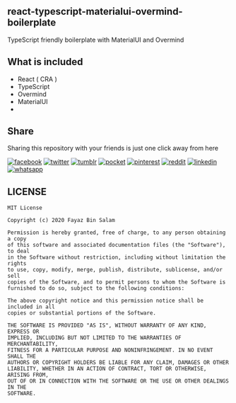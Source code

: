 ## react-typescript-materialui-overmind-boilerplate
TypeScript friendly boilerplate with MaterialUI and Overmind

## What is included
* React ( CRA )
* TypeScript
* Overmind
* MaterialUI
* 

## Share
Sharing this repository with your friends is just one click away from here

[![facebook](https://image.flaticon.com/icons/png/32/124/124010.png)](https://www.facebook.com/sharer/sharer.php?u=https://github.com/p32929/react-typescript-materialui-overmind-boilerplate/)
[![twitter](https://image.flaticon.com/icons/png/32/124/124021.png)](https://twitter.com/intent/tweet?source=https://github.com/p32929/react-typescript-materialui-overmind-boilerplate/)
[![tumblr](https://image.flaticon.com/icons/png/32/124/124012.png)](https://www.tumblr.com/share?v=3&u=https://github.com/p32929/react-typescript-materialui-overmind-boilerplate/)
[![pocket](https://image.flaticon.com/icons/png/32/732/732238.png)](https://getpocket.com/save?url=https://github.com/p32929/react-typescript-materialui-overmind-boilerplate/)
[![pinterest](https://image.flaticon.com/icons/png/32/124/124039.png)](https://pinterest.com/pin/create/button/?url=https://github.com/p32929/react-typescript-materialui-overmind-boilerplate/)
[![reddit](https://image.flaticon.com/icons/png/32/2111/2111589.png)](https://www.reddit.com/submit?url=https://github.com/p32929/react-typescript-materialui-overmind-boilerplate/)
[![linkedin](https://image.flaticon.com/icons/png/32/1409/1409945.png)](https://www.linkedin.com/shareArticle?mini=true&url=https://github.com/p32929/react-typescript-materialui-overmind-boilerplate/)
[![whatsapp](https://image.flaticon.com/icons/png/32/733/733585.png)](https://api.whatsapp.com/send?text=https://github.com/p32929/react-typescript-materialui-overmind-boilerplate/) 

## LICENSE
```
MIT License

Copyright (c) 2020 Fayaz Bin Salam

Permission is hereby granted, free of charge, to any person obtaining a copy
of this software and associated documentation files (the "Software"), to deal
in the Software without restriction, including without limitation the rights
to use, copy, modify, merge, publish, distribute, sublicense, and/or sell
copies of the Software, and to permit persons to whom the Software is
furnished to do so, subject to the following conditions:

The above copyright notice and this permission notice shall be included in all
copies or substantial portions of the Software.

THE SOFTWARE IS PROVIDED "AS IS", WITHOUT WARRANTY OF ANY KIND, EXPRESS OR
IMPLIED, INCLUDING BUT NOT LIMITED TO THE WARRANTIES OF MERCHANTABILITY,
FITNESS FOR A PARTICULAR PURPOSE AND NONINFRINGEMENT. IN NO EVENT SHALL THE
AUTHORS OR COPYRIGHT HOLDERS BE LIABLE FOR ANY CLAIM, DAMAGES OR OTHER
LIABILITY, WHETHER IN AN ACTION OF CONTRACT, TORT OR OTHERWISE, ARISING FROM,
OUT OF OR IN CONNECTION WITH THE SOFTWARE OR THE USE OR OTHER DEALINGS IN THE
SOFTWARE.

```
